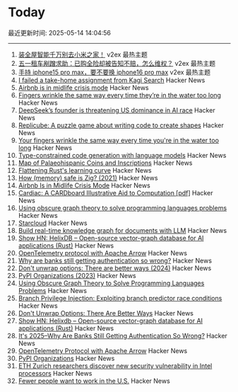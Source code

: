 # Today

最近更新时间: 2025-05-14 14:04:56

--- 
1. [装全屋智能千万别去小米之家！](https://www.v2ex.com/t/1131587) v2ex 最热主题
2. [五一租车剐蹭求助：已购全险却被告知不赔，怎么维权？](https://www.v2ex.com/t/1131585) v2ex 最热主题
3. [手持 iphone15 pro max，要不要换 iphone16 pro max](https://www.v2ex.com/t/1131584) v2ex 最热主题
4. [I failed a take-home assignment from Kagi Search](https://bloggeroo.dev/articles/202504031434) Hacker News
5. [Airbnb is in midlife crisis mode](https://www.wired.com/story/airbnb-is-in-midlife-crisis-mode-reinvention-app-services/) Hacker News
6. [Fingers wrinkle the same way every time they’re in the water too long](https://www.binghamton.edu/news/story/5547/do-your-fingers-wrinkle-the-same-way-every-time-youre-in-the-water-too-long-new-research-says-yes) Hacker News
7. [DeepSeek’s founder is threatening US dominance in AI race](https://www.bloomberg.com/news/features/2025-05-13/deepseek-races-after-chatgpt-as-china-s-ai-industry-soars) Hacker News
8. [Replicube: A puzzle game about writing code to create shapes](https://store.steampowered.com/app/3401490/Replicube/) Hacker News
9. [Your fingers wrinkle the same way every time you're in the water too long](https://www.binghamton.edu/news/story/5547/do-your-fingers-wrinkle-the-same-way-every-time-youre-in-the-water-too-long-new-research-says-yes) Hacker News
10. [Type-constrained code generation with language models](https://arxiv.org/abs/2504.09246) Hacker News
11. [Map of Palaeohispanic Coins and Inscriptions](http://hesperia.ucm.es/consulta_hesperia/mapas.php) Hacker News
12. [Flattening Rust's learning curve](https://corrode.dev/blog/flattening-rusts-learning-curve/) Hacker News
13. [How (memory) safe is Zig? (2021)](https://www.scattered-thoughts.net/writing/how-safe-is-zig/) Hacker News
14. [Airbnb Is in Midlife Crisis Mode](https://www.wired.com/story/airbnb-is-in-midlife-crisis-mode-reinvention-app-services/) Hacker News
15. [Cardiac: A CARDboard Illustrative Aid to Computation [pdf]](https://www.cs.drexel.edu/~bls96/museum/CARDIAC_manual.pdf) Hacker News
16. [Using obscure graph theory to solve programming languages problems](https://reasonablypolymorphic.com/blog/solving-lcsa/) Hacker News
17. [Starcloud](https://www.ycombinator.com/companies/starcloud) Hacker News
18. [Build real-time knowledge graph for documents with LLM](https://cocoindex.io/blogs/knowledge-graph-for-docs/) Hacker News
19. [Show HN: HelixDB – Open-source vector-graph database for AI applications (Rust)](https://github.com/HelixDB/helix-db/) Hacker News
20. [OpenTelemetry protocol with Apache Arrow](https://opentelemetry.io/blog/2025/otel-arrow-phase-2/) Hacker News
21. [Why are banks still getting authentication so wrong?](https://jamal.haba.sh/its-2025-why-are-banks-still-getting-authentication-so-wrong/) Hacker News
22. [Don't unwrap options: There are better ways (2024)](https://corrode.dev/blog/rust-option-handling-best-practices/) Hacker News
23. [PyPI Organizations (2023)](https://blog.pypi.org/posts/2023-04-23-introducing-pypi-organizations/) Hacker News
24. [Using Obscure Graph Theory to Solve Programming Languages Problems](https://reasonablypolymorphic.com/blog/solving-lcsa/) Hacker News
25. [Branch Privilege Injection: Exploiting branch predictor race conditions](https://comsec.ethz.ch/research/microarch/branch-privilege-injection/) Hacker News
26. [Don't Unwrap Options: There Are Better Ways](https://corrode.dev/blog/rust-option-handling-best-practices/) Hacker News
27. [Show HN: Helixdb – Open-source vector-graph database for AI applications (Rust)](https://github.com/HelixDB/helix-db/) Hacker News
28. [It's 2025–Why Are Banks Still Getting Authentication So Wrong?](https://jamal.haba.sh/its-2025-why-are-banks-still-getting-authentication-so-wrong/) Hacker News
29. [OpenTelemetry Protocol with Apache Arrow](https://opentelemetry.io/blog/2025/otel-arrow-phase-2/) Hacker News
30. [PyPI Organizations](https://blog.pypi.org/posts/2023-04-23-introducing-pypi-organizations/) Hacker News
31. [ETH Zurich researchers discover new security vulnerability in Intel processors](https://ethz.ch/en/news-and-events/eth-news/news/2025/05/eth-zurich-researchers-discover-new-security-vulnerability-in-intel-processors.html) Hacker News
32. [Fewer people want to work in the U.S.](https://www.axios.com/2025/05/13/us-jobs-foreign-workers) Hacker News
